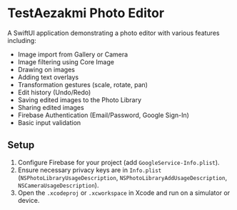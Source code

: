 # TestAezakmi Photo Editor

A SwiftUI application demonstrating a photo editor with various features including:

- Image import from Gallery or Camera
- Image filtering using Core Image
- Drawing on images
- Adding text overlays
- Transformation gestures (scale, rotate, pan)
- Edit history (Undo/Redo)
- Saving edited images to the Photo Library
- Sharing edited images
- Firebase Authentication (Email/Password, Google Sign-In)
- Basic input validation

## Setup

1.  Configure Firebase for your project (add `GoogleService-Info.plist`).
2.  Ensure necessary privacy keys are in `Info.plist` (`NSPhotoLibraryUsageDescription`, `NSPhotoLibraryAddUsageDescription`, `NSCameraUsageDescription`).
3.  Open the `.xcodeproj` or `.xcworkspace` in Xcode and run on a simulator or device. 